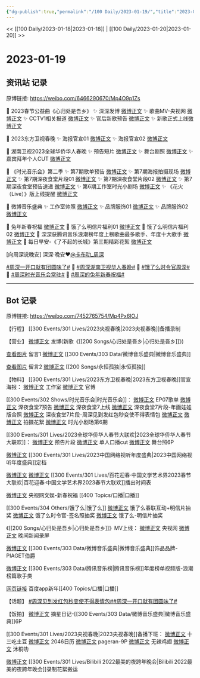 ```yaml
---
{"dg-publish":true,"permalink":"/100 Daily/2023-01-19/","title":"2023-01-19","created":"2023-01-21T15:03:30.000+08:00","updated":"2023-04-11T14:46:32.000+08:00"}
---
```



<< [[100 Daily/2023-01-18\|2023-01-18]] | [[100 Daily/2023-01-20\|2023-01-20]] >>

# 2023-01-19

## 资讯站 记录

原博链接: https://weibo.com/6466290670/Mp4O9p1Zs

💫 2023春节公益曲《心归处是吾乡》
✨ 深深发博 [微博正文](https://m.weibo.cn/6466290670/4859762942938398)
✨ 歌曲MV-央视网 [微博正文](https://m.weibo.cn/6466290670/4859752515633295)
✨ CCTV1相关报道 [微博正文](https://m.weibo.cn/6466290670/4859765069187355)
✨ 官后新歌预告 [微博正文](https://m.weibo.cn/6466290670/4859541692616204)
✨ 新歌正式上线[微博正文](https://m.weibo.cn/6466290670/4859787567169957)

💫 2023东方卫视春晚
✨ 海报官宣01 [微博正文](https://m.weibo.cn/6466290670/4859569929193315)
✨ 海报官宣02 [微博正文](https://m.weibo.cn/6466290670/4859578833963486)

💫 湖南卫视2023全球华侨华人春晚
✨ 预告短片 [微博正文](https://m.weibo.cn/6466290670/4859698484087855)
✨ 舞台剧照 [微博正文](https://m.weibo.cn/6466290670/4859740313621018)
✨ 嘉宾拜年个人CUT [微博正文](https://m.weibo.cn/6466290670/4859722929012830)

💫 《时光音乐会》第二季
✨ 第7期歌单预告 [微博正文](https://m.weibo.cn/6466290670/4859654758730016)
✨ 第7期海报拍摄现场 [微博正文](https://m.weibo.cn/6466290670/4859728708509425)
✨ 第7期深夜食堂片段01 [微博正文](https://m.weibo.cn/6466290670/4859602493248108)
✨ 第7期深夜食堂片段02 [微博正文](https://m.weibo.cn/6466290670/4859601713631915)
✨ 第7期深夜食堂预告速递 [微博正文](https://m.weibo.cn/6466290670/4859579156661028)
✨ 第6期工作室时光小剧场 [微博正文](https://m.weibo.cn/6466290670/4859723268229368)
✨ 《花火（Live）》版上线提醒 [微博正文](https://m.weibo.cn/6466290670/4859570642751792)

💫 微博音乐盛典
✨ 工作室帅照 [微博正文](https://m.weibo.cn/6466290670/4859540501172847)
✨ 品牌服饰01 [微博正文](https://m.weibo.cn/6466290670/4859731954634403)
✨ 品牌服饰02 [微博正文](https://m.weibo.cn/6466290670/4859665656319981)

💫 兔年新春祝福 [微博正文](https://m.weibo.cn/6466290670/4859626757822049)
💫 饿了么明信片福利01 [微博正文](https://m.weibo.cn/6466290670/4859729178528956)
💫 饿了么明信片福利02 [微博正文](https://m.weibo.cn/6466290670/4859601272444000)
💫 深深获腾讯音乐浪潮榜年度上榜歌曲最多歌手、年度十大歌手 [微博正文](https://m.weibo.cn/6466290670/4859729974659529)
💫 每日早安-《了不起的长城》第三期精彩花絮 [微博正文](https://m.weibo.cn/6466290670/4859521963132275)

[向周深说晚安]
深深·晚安❤️[@卡布叻_周深](https://weibo.com/n/%E5%8D%A1%E5%B8%83%E5%8F%BB_%E5%91%A8%E6%B7%B1)

[#周深一开口就有团圆味了#](https://s.weibo.com/weibo?q=%23%E5%91%A8%E6%B7%B1%E4%B8%80%E5%BC%80%E5%8F%A3%E5%B0%B1%E6%9C%89%E5%9B%A2%E5%9C%86%E5%91%B3%E4%BA%86%23) 🎵 [#周深湖南卫视华人春晚#](https://s.weibo.com/weibo?q=%23%E5%91%A8%E6%B7%B1%E6%B9%96%E5%8D%97%E5%8D%AB%E8%A7%86%E5%8D%8E%E4%BA%BA%E6%98%A5%E6%99%9A%23) 🎵 [#饿了么时令官周深#](https://s.weibo.com/weibo?q=%23%E9%A5%BF%E4%BA%86%E4%B9%88%E6%97%B6%E4%BB%A4%E5%AE%98%E5%91%A8%E6%B7%B1%23) 🎵 [#周深时光音乐会常驻#](https://s.weibo.com/weibo?q=%23%E5%91%A8%E6%B7%B1%E6%97%B6%E5%85%89%E9%9F%B3%E4%B9%90%E4%BC%9A%E5%B8%B8%E9%A9%BB%23) 🎵 [#周深的兔年新春祝福#](https://s.weibo.com/weibo?q=%23%E5%91%A8%E6%B7%B1%E7%9A%84%E5%85%94%E5%B9%B4%E6%96%B0%E6%98%A5%E7%A5%9D%E7%A6%8F%23)

---
## Bot 记录

原博链接: https://weibo.com/7452765754/Mp4Px6IOJ

【行程】
[[300 Events/301 Lives/2023央视春晚\|2023央视春晚]]备播录制

【营业】
[微博正文](https://m.weibo.cn/1736988591/4859761893575949) 发博(新歌《[[200 Songs/心归处是吾乡\|心归处是吾乡]]》)

[查看图片](https://wx3.sinaimg.cn/large/0088n2Pggy1ha9dt16ybzj30u00ougq9.jpg) 留言1 [微博正文](https://m.weibo.cn/1736988591/4859382037223658) [[300 Events/303 Data/微博音乐盛典\|微博音乐盛典]]

[查看图片](https://wx1.sinaimg.cn/large/0088n2Pggy1ha9dt6sr70j30u011d45q.jpg) 留言2 [微博正文](https://m.weibo.cn/1736988591/4858476608100134) [[200 Songs/永恒孤独\|永恒孤独]]

【物料】
[[300 Events/301 Lives/2023东方卫视春晚\|2023东方卫视春晚]]官宣海报：
[微博正文](https://m.weibo.cn/7478855230/4859563331554039) 工作室
[微博正文](https://m.weibo.cn/3154827593/4859570687576838) 官博

[[300 Events/302 Shows/时光音乐会\|时光音乐会]]：
[微博正文](https://m.weibo.cn/7703778879/4859653236199506) EP07歌单
[微博正文](https://m.weibo.cn/7703778879/4859569132536661) 深夜食堂7预告
[微博正文](https://m.weibo.cn/1663088660/4859639596325603) 深夜食堂7上线
[微博正文](https://m.weibo.cn/7703778879/4859596106106610) 深夜食堂7片段-年画娃娃版合照
[微博正文](https://m.weibo.cn/7703778879/4859595602268702) 深夜食堂7片段-周深见到发红包秒变使不得表情包
[微博正文](https://m.weibo.cn/7144482233/4859574039615773) [微博正文](https://m.weibo.cn/1917085564/4859604301515328) 拍摄花絮
[微博正文](https://m.weibo.cn/7478855230/4859720105989870) 时光小剧场第6期

[[300 Events/301 Lives/2023全球华侨华人春节大联欢\|2023全球华侨华人春节大联欢]]：
[微博正文](https://m.weibo.cn/5785156131/4859692759391326) 预告片段
[微博正文](https://m.weibo.cn/6466290670/4859722929012830) 单人口播cut
[微博正文](https://m.weibo.cn/5785156131/4859736799314996) 舞台照6P

[微博正文](https://m.weibo.cn/7408066931/4859608609596645) [[300 Events/301 Lives/2023中国网络视听年度盛典\|2023中国网络视听年度盛典]]定档

[微博正文](https://m.weibo.cn/3171364240/4859566531809379) [微博正文](https://m.weibo.cn/1943724947/4859573040580142) [[300 Events/301 Lives/百花迎春·中国文学艺术界2023春节大联欢\|百花迎春·中国文学艺术界2023春节大联欢]]播出时间表

[微博正文](https://m.weibo.cn/7735105675/4859623553636945) 央视网文娱-新春祝福 [[400 Topics/口播\|口播]]

[[300 Events/304 Others/饿了么\|饿了么]]
[微博正文](https://m.weibo.cn/1282440983/4859593338129334) 饿了么春联互动+明信片抽奖
[微博正文](https://m.weibo.cn/7756461320/4859655988449337) 饿了么时令官-签名照抽奖
[微博正文](https://m.weibo.cn/5117812753/4859660480022695) 饿了么-明信片抽奖

《[[200 Songs/心归处是吾乡\|心归处是吾乡]]》MV上线：
[微博正文](https://m.weibo.cn/3266943013/4859750623740234) 央视网
[微博正文](https://m.weibo.cn/5659306081/4859753451227909) 晚间新闻录屏

[微博正文](https://m.weibo.cn/2043491874/4859650379876943) [[300 Events/303 Data/微博音乐盛典\|微博音乐盛典]]饰品品牌-PIAGET伯爵

[微博正文](https://m.weibo.cn/7530784115/4859687407978535) [[300 Events/303 Data/腾讯音乐榜\|腾讯音乐榜]]年度榜单视频版-浪潮榜篇歌手类

[网页链接](https://weibo.cn/sinaurl?u=https%3A%2F%2Fmbd.baidu.com%2Fnewspage%2Fdata%2Fvideoshare%3Fnid%3Dsv_12701278753163193556%26source%3Dsearch%26tpl%3Dsearch) 百度app新年[[400 Topics/口播\|口播]]

【话题】
[#周深见到发红包秒变使不得表情包#](https://s.weibo.com/weibo?q=%23%E5%91%A8%E6%B7%B1%E8%A7%81%E5%88%B0%E5%8F%91%E7%BA%A2%E5%8C%85%E7%A7%92%E5%8F%98%E4%BD%BF%E4%B8%8D%E5%BE%97%E8%A1%A8%E6%83%85%E5%8C%85%23)[#周深一开口就有团圆味了#](https://s.weibo.com/weibo?q=%23%E5%91%A8%E6%B7%B1%E4%B8%80%E5%BC%80%E5%8F%A3%E5%B0%B1%E6%9C%89%E5%9B%A2%E5%9C%86%E5%91%B3%E4%BA%86%23)

【饭拍】
[微博正文](https://m.weibo.cn/6859101100/4859580317701751) 摘星日记-[[300 Events/303 Data/微博音乐盛典\|微博音乐盛典]]6P

[[300 Events/301 Lives/2023央视春晚\|2023央视春晚]]备播下班：
[微博正文](https://m.weibo.cn/2321178365/4859760736474738) 十三吃土豆
[微博正文](https://m.weibo.cn/1308570033/4859759527725024) 2046日历
[微博正文](https://m.weibo.cn/7633014126/4859762548413120) pageran-9P
[微博正文](https://m.weibo.cn/7495641082/4859763014240870) 无辣鸡翅
[微博正文](https://m.weibo.cn/7412368999/4859762557062841) 沐桐叻

[微博正文](https://m.weibo.cn/1825651663/4859642218289031) [[300 Events/301 Lives/Bilibili 2022最美的夜跨年晚会\|Bilibili 2022最美的夜跨年晚会]]录制花絮搬运
